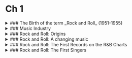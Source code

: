 # Ch 1

<div markdown="1"><details><summary>### The Birth of the term _Rock and Roll_ (1951-1955)</summary>
  
  * 1912 -- A spiritual called "The Camp Meeting Jubilee" used the phrase "rocking and rolling in you arms."
  * 1937 -- **Chick Webb** and **Ella Fitzgerald** used the phrase "Rock it for Me."
  * **Bill Haley and the Comets** -- "Rock Around the Clock" (1954), used in the movie Blackboard Jungle (1955) - instahit
  * Disc Jockey, **Alan Freed** is credited with popularizing the term "Rock and Roll"
    * **Moondog Show** (Cleveland) to the Rock and Roll Show (NY)
    * **Moondog Coronation Ball**, March 21 1952 in Cleveland
    * Rock and Roll Ball 1955 in NY
    * 1956-57-- the films _Rock, Rock, Rock, Don't Knock the Rock_, and _Rock and Roll_, used the term. (Now fully established)
</details></div>




<div markdown="1"><details><summary>### Music Industry</summary>

  * Everything established is turned _upside down_
  * Rise of **Independent label**, (Chess, Sun, King, etc.)
    * Distributed straight to radio stations in car trunks (**payola**)
  * Marketing Categories (1948-9) = simple
    * **National market = popular music**
    * **Regional market = country & western**
    * **African American market = Rhythm & Blues**
  * Advent of **Rock and Roll** swept all boundaries away briefly
  * Major labels = strong hold of record production (becoming cheaper + easier)
  * 2 events give rise to independent labels
    * **Independent Radio market**
    * **45 rpm record** = cheaper distribution + durable
    * Rise of **advertising** in radio
  * **Top Forty Radio**
    * "Total sound" format: jingles, special effects, promotional stuff
    * **Personality jocks** (radio jocks)
    * Chart tabulations for Top Forty = radio, jukebox plays, record sales

</details></div>





<div markdown="1"><details><summary>### Rock and Roll: Origins</summary>

  * No 1 origin (many elements)
    * After WWII US = economic & political leader
    * Poverty & **Jim Crow** laws caused migration to north
    * Post-war "**Baby boom**" + good economy = teens w/time + money for music, records, & concerts
    * **Barriers** btwn Black & White culture eroding
    * 1954 = **Brown vs. Board of Education** of Topeka = ban segregation in public schools
    * Beginings of **"suburbia"** 1950s prefab communities [Little boxes](https://www.youtube.com/watch?v=2_2lGkEU4Xs)

</details></div>




<div markdown="1"><details><summary>### Rock and Roll: A changing music</summary>

  * 78 rpm gave way to "**single**" 45 rpm in 1950s
  * 1960s, 33 1/3 rpm album became popular
  * **Fender Guitars** developed solid-body electric guitar known as **Fender Esquire**

</details></div>




<div markdown="1"><details><summary>### Rock and Roll: The First Records on the R&B Charts</summary>

  * **Roy Brown** -- 1947 recorded "Good Rockin' Tonight" -- later played by Wynoni Harris
  * **Ike Turner and the Kings of Rhythm** -- recorded "Rocket '88" (1951) type of music played at car shows -- (contender for first R&R song)
    * Used guitar distortion = big element of R&R
    * **Ray Charles** (1955) "I Got a Woman" Gospel meets R&B
  * Elvis graduated in '53 & launched R&R

</details></div>




<div markdown="1"><details><summary>### Rock and Roll: The First Singers</summary>

  * **Little Richard** -- challenged boundary btwn sex & music
    * provoke, shock, & awe
    * Wore make-up, explicit lyrics that had to be sensored (changed)
    * "Tutti Frutti" -- an example of sexually explicit R&R hits
  * **Chuck Berry** -- with "Maybelline" -- first Black musician to break into the White pop music
    * Integrated country music into R&B
    * "Johnny B. Goode" is self-portrait
    * Sometimes played with out of tune guitar
  * **Fats Domino** (1928-2017)
    * Actively recording 1949, 37 top 40 singles
    * **French Creole**, lived in **New Orleans** entire life, survived Katrina & Ninth Ward
    * **Rollign piano** sound (triplets)
    * Producer and co-writer **Dave Bartholomew, Cosimo Matassa** owner of **J&M Studio** New Orleans
    * "Ain't that a shame" #1 on R&B, #10 on poop charts, #23 in UK
      * **Pat Boone** took it to #1, beginning of "cover" phenomenon, "Blueberry Hill", "I'm Walkin"
  * **Elvis Presley** -- the boy from **Tupelo, MS** becomes the **King of Rock and Roll.**
    * **Most significant cultural icon of 20th century America (best selling solo artist of all time)**
    * Went to Sam Philips' Sun Studio to record a birthday present for his mom (he was invited back)
    * First hit: "That's All Right, Mama" **Arthur Crudup** tune on July 4, 1954; recorded at Sun Studios in Memphis, TN
    * Recorded on a whim after trying a few country ballads, $4
    * Live performances set standard for R&R
      * **Style & stage antics** became an integral part of music and popularity, Milton Berle Show performance
      * After serving in Army in late 1950s, focused on **Acting career**

</details></div>

